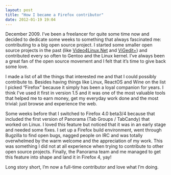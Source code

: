 ```yaml
---
layout: post
title: "How I became a Firefox contributor"
date: 2012-01-19 19:04
---
```


December 2009. I’ve been a freelancer for quite some time now and decided to dedicate some weeks to something that always fascinated me: contributing to a big open source project. I started some smaller open source projects in the past (like [Video4Linux.Net](https://github.com/ttaubert/video4linux-net) and [ViGedit+](https://github.com/ttaubert/ViGedit-Plus)) and contributed every so often to Gentoo and the Linux kernel. I’ve always been a great fan of the open source movement and I felt that it’s time to give back some love.

I made a list of all the things that interested me and that I could possibly contribute to. Besides having things like Linux, ReactOS and Wine on the list I picked “Firefox” because it simply has been a loyal companion for years. I think I’ve used it first in version 1.5 and it was one of the most valuable tools that helped me to earn money, get my everyday work done and the most trivial: just browse and experience the web.

Some weeks before that I switched to Firefox 4.0 beta3/4 because that included the first version of Panorama (Tab Groups / TabCandy) that worked on Linux. I loved this feature but noticed that it was in an early stage and needed some fixes. I set up a Firefox build environment, went through Bugzilla to find open bugs, nagged people on IRC and was totally overwhelmed by the warm welcome and the appreciation of my work. This was something I did not at all experience when trying to contribute to other open source projects. Finally, the Panorama team and me managed to get this feature into shape and land it in Firefox 4, yay!

Long story short, I’m now a full-time contributor and love what I’m doing.
